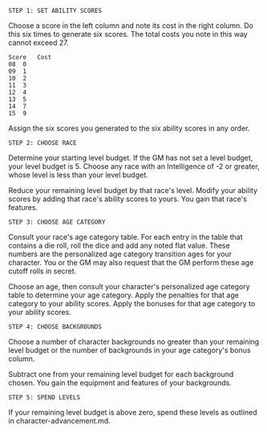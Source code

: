 	STEP 1: SET ABILITY SCORES

Choose a score in the left column and note its cost in the right column.
Do this six times to generate six scores.
The total costs you note in this way cannot exceed 27.

	Score	Cost
	08	0
	09	1
	10	2
	11	3
	12	4
	13	5
	14	7
	15	9

Assign the six scores you generated to the six ability scores in any order.

	STEP 2: CHOOSE RACE

Determine your starting level budget.
If the GM has not set a level budget, your level budget is 5.
Choose any race with an Intelligence of -2 or greater, whose level is less than your level budget.

Reduce your remaining level budget by that race's level.
Modify your ability scores by adding that race's ability scores to yours.
You gain that race's features.

	STEP 3: CHOOSE AGE CATEGORY

Consult your race's age category table.
For each entry in the table that contains a die roll, roll the dice and add any noted flat value.
These numbers are the personalized age category transition ages for your character.
You or the GM may also request that the GM perform these age cutoff rolls in secret.

Choose an age, then consult your character's personalized age category table to determine your age category.
Apply the penalties for that age category to your ability scores.
Apply the bonuses for that age category to your ability scores.

	STEP 4: CHOOSE BACKGROUNDS

Choose a number of character backgrounds no greater than your remaining level budget or the number of backgrounds in your age category's bonus column.

Subtract one from your remaining level budget for each background chosen.
You gain the equipment and features of your backgrounds.

	STEP 5: SPEND LEVELS

If your remaining level budget is above zero, spend these levels as outlined in character-advancement.md.
